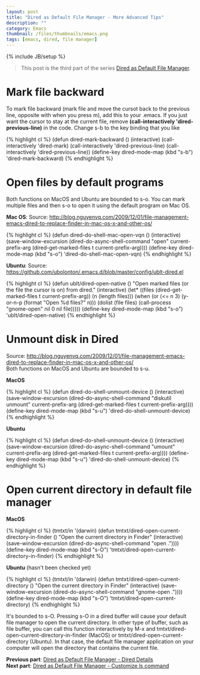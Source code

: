 ```yaml
---
layout: post
title: "Dired as Default File Manager - More Advanced Tips"
description: ""
category: Emacs
thumbnail: /files/thumbnails/emacs.png
tags: [emacs, dired, file manager]
---
```

{% include JB/setup %}

> This post is the third part of the series
> [Dired as Default File Manager](/2013/04/24/dired-as-default-file-manager-1-introduction/).

# Mark file backward

To mark file backward (mark file and move the cursot back to the previous line,
opposite with when you press m), add this to your .emacs. If you just want the
cursor to stay at the
current file, remove **(call-interactively 'dired-previous-line)** in the code.
Change s-b to the key binding that you like

{% highlight cl %}
(defun dired-mark-backward ()
  (interactive)
  (call-interactively 'dired-mark)
  (call-interactively 'dired-previous-line)
  (call-interactively 'dired-previous-line))
(define-key dired-mode-map (kbd "s-b") 'dired-mark-backward)
{% endhighlight %}

# Open files by default programs

Both functions on MacOS and Ubuntu are bounded to s-o. You can mark multiple
files and then s-o to open it using the default program on Mac OS.

**Mac OS**: Source:
<http://blog.nguyenvq.com/2009/12/01/file-management-emacs-dired-to-replace-finder-in-mac-os-x-and-other-os/>  

{% highlight cl %}
(defun dired-do-shell-mac-open-vqn ()
(interactive)
(save-window-excursion
 (dired-do-async-shell-command
 "open" current-prefix-arg
 (dired-get-marked-files t current-prefix-arg))))
(define-key dired-mode-map (kbd "s-o") 'dired-do-shell-mac-open-vqn)
{% endhighlight %}

**Ubuntu**: Source:
<https://github.com/ubolonton/.emacs.d/blob/master/config/ublt-dired.el>  

{% highlight cl %}
(defun ublt/dired-open-native ()
  "Open marked files (or the file the cursor is on) from dired."
  (interactive)
  (let* ((files (dired-get-marked-files t current-prefix-arg))
         (n (length files)))
    (when (or (<= n 3)
              (y-or-n-p (format "Open %d files?" n)))
      (dolist (file files)
        (call-process "gnome-open"
                      nil 0 nil file)))))
(define-key dired-mode-map (kbd "s-o") 'ublt/dired-open-native)
{% endhighlight %}

# Unmount disk in Dired

Source:
<http://blog.nguyenvq.com/2009/12/01/file-management-emacs-dired-to-replace-finder-in-mac-os-x-and-other-os/>  
Both functions on MacOS and Ubuntu are bounded to s-u.

**MacOS**

{% highlight cl %}
(defun dired-do-shell-unmount-device ()
	(interactive)
	(save-window-excursion
	  (dired-do-async-shell-command
	   "diskutil unmount" current-prefix-arg
	   (dired-get-marked-files t current-prefix-arg))))
(define-key dired-mode-map (kbd "s-u") 'dired-do-shell-unmount-device)
{% endhighlight %}

**Ubuntu**

{% highlight cl %}
(defun dired-do-shell-unmount-device ()
	(interactive)
	(save-window-excursion
	  (dired-do-async-shell-command
	   "umount" current-prefix-arg
	   (dired-get-marked-files t current-prefix-arg))))
(define-key dired-mode-map (kbd "s-u") 'dired-do-shell-unmount-device)
{% endhighlight %}

# Open current directory in default file manager

**MacOS**

{% highlight cl %}
(tmtxt/in '(darwin)
  (defun tmtxt/dired-open-current-directory-in-finder ()
	"Open the current directory in Finder"
	(interactive)
	(save-window-excursion
	  (dired-do-async-shell-command
	   "open ."))))
(define-key dired-mode-map (kbd "s-O") 'tmtxt/dired-open-current-directory-in-finder)
{% endhighlight %}

**Ubuntu** (hasn't been checked yet)

{% highlight cl %}
(tmtxt/in '(darwin)
  (defun tmtxt/dired-open-current-directory ()
	"Open the current directory in Finder"
	(interactive)
	(save-window-excursion
	  (dired-do-async-shell-command
	   "gnome-open ."))))
(define-key dired-mode-map (kbd "s-O") 'tmtxt/dired-open-current-directory)
{% endhighlight %}

It's bounded to s-O. Pressing s-O in a dired buffer will cause your default file
manager to open the current directory. In other type of buffer, such as file
buffer, you can call this function interactively by M-x and
tmtxt/dired-open-current-directory-in-finder (MacOS) or
tmtxt/dired-open-current-directory (Ubuntu). In that case, the default file
manager application on your computer will open the directory that contains the
current file.

**Previous part**:
[Dired as Default File Manager - Dired Details](/2013/04/24/dired-as-default-file-manager-3-dired-details/)  
**Next part**: [Dired as Default File Manager - Customize ls command](/2013/04/25/dired-as-default-file-manager-5-customize-ls-command/)

